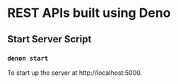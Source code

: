 # REST APIs built using Deno

## Start Server Script

### `denon start`

To start up the server at http://localhost:5000.
